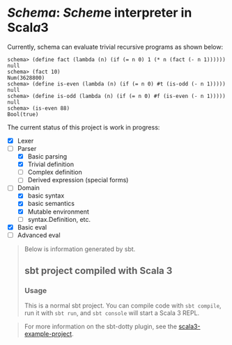 # *Schema*: *Schem*e interpreter in Scal*a*3

Currently, schema can evaluate trivial recursive programs as shown below:

```
schema> (define fact (lambda (n) (if (= n 0) 1 (* n (fact (- n 1))))))
null
schema> (fact 10)
Num(3628800)
schema> (define is-even (lambda (n) (if (= n 0) #t (is-odd (- n 1)))))
null
schema> (define is-odd (lambda (n) (if (= n 0) #f (is-even (- n 1)))))
null
schema> (is-even 88)
Bool(true)
```

The current status of this project is work in progress:

- [x] Lexer
- [ ] Parser
  - [x] Basic parsing
  - [x] Trivial definition
  - [ ] Complex definition
  - [ ] Derived expression (special forms)
- [ ] Domain
  - [x] basic syntax
  - [x] basic semantics
  - [x] Mutable environment
  - [ ] syntax.Definition, etc.
- [x] Basic eval
- [ ] Advanced eval

> Below is information generated by sbt.
> 
> ## sbt project compiled with Scala 3
> 
> ### Usage
> 
> This is a normal sbt project. You can compile code with `sbt compile`, run it with `sbt run`, and `sbt console` will start a Scala 3 REPL.

> For more information on the sbt-dotty plugin, see the
> [scala3-example-project](https://github.com/scala/scala3-example-project/blob/main/README.md).
